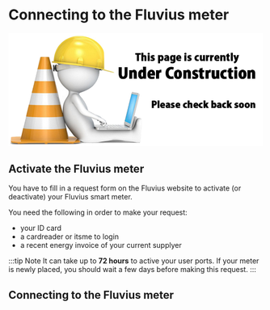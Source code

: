 # Connecting to the Fluvius meter

![UNDER CONSTRUCTION](./images/underconstruction.jpg)

## Activate the Fluvius meter

You have to fill in a request form on the Fluvius website to activate (or deactivate) your Fluvius smart meter.

You need the following in order to make your request:
* your ID card
* a cardreader or itsme to login
* a recent energy invoice of your current supplyer

:::tip Note
It can take up to **72 hours** to active your user ports. If your meter is newly placed, you should wait a few days before making this request.
:::

## Connecting to the Fluvius meter

<!-- TODO - Place here the instruction to connect to the fluvius meter and power supply ?. -->

